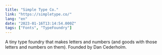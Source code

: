 ```yaml
---
title: "Simple Type Co."
link: "https://simpletype.co/"
lang: "en"
date: "2023-01-16T13:14:54.000Z"
tags: ["Fonts", "TypeFoundry"]
---
```


A tiny type foundry that makes letters and numbers (and goods with those letters and numbers on them). Founded by Dan Cederholm.
